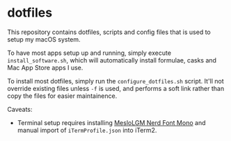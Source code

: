 # dotfiles

This repository contains dotfiles, scripts and config files that is used to setup my macOS system.

To have most apps setup up and running, simply execute `install_software.sh`, which will automatically install formulae, casks and Mac App Store apps I use.

To install most dotfiles, simply run the `configure_dotfiles.sh` script. It'll not override existing files unless `-f` is used, and performs a soft link rather than copy the files for easier maintainence.

Caveats:
- Terminal setup requires installing [MesloLGM Nerd Font Mono](https://github.com/ryanoasis/nerd-fonts/tree/master/patched-fonts/Meslo/M) and manual import of `iTermProfile.json` into iTerm2.
